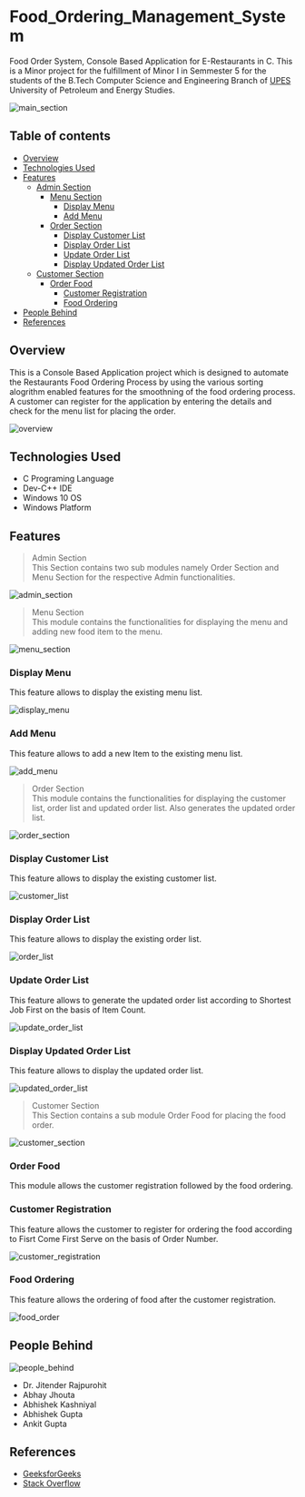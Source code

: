 # Food_Ordering_Management_System

Food Order System, Console Based Application for E-Restaurants in C. This is a Minor project for the fulfillment of Minor I in Semmester 5 for the students of the B.Tech Computer Science and Engineering Branch of [UPES](https://www.upes.ac.in) University of Petroleum and Energy Studies.

![main_section](https://user-images.githubusercontent.com/46749964/126889565-1dead536-dddc-46e1-94f2-f643ce317f87.png)

## Table of contents

- [Overview](#overview)
- [Technologies Used](#technologies_used)
- [Features](#features)
    - [Admin Section](#admin_section)
        - [Menu Section](#menu_section)
          - [Display Menu](#display_menu)
          - [Add Menu](#add_menu)
        - [Order Section](#order_section)
          - [Display Customer List](#display_customer_list)
          - [Display Order List](#display_order_list)
          - [Update Order List](#update_order_list)
          - [Display Updated Order List](#display_updated_order_list)
    - [Customer Section](#customer_section)
        - [Order Food](#order_food)
          - [Customer Registration](#customer_registration)
          - [Food Ordering](#food_ordering)
- [People Behind](#people_behind)
- [References](#references)

## Overview <a name='overview'></a>
This is a Console Based Application project which is designed to automate the Restaurants Food Ordering Process by using the various sorting alogrithm enabled features for the smoothning of the food ordering process. A customer can register for the application by entering the details and check for the menu list for placing the order.

![overview](https://user-images.githubusercontent.com/46749964/126889897-87df5792-0870-4313-b8c5-35427618d690.png)


## Technologies Used <a name='technologies_used'></a>

* C Programing Language
* Dev-C++ IDE
* Windows 10 OS
* Windows Platform

## Features <a name='features'></a>

> Admin Section <a name='admin_section'></a><br>
This Section contains two sub modules namely Order Section and Menu Section for the respective Admin functionalities.

![admin_section](https://user-images.githubusercontent.com/46749964/126891271-8e1fa8aa-088d-4bbd-99a4-0ef598c93d94.png)

> Menu Section <a name='menu_section'></a><br>
This module contains the functionalities for displaying the menu and adding new food item to the menu.

![menu_section](https://user-images.githubusercontent.com/46749964/126891491-d11e5324-f347-4c3c-b408-b86eea9345e2.png)

### Display Menu <a name='display_menu'></a>
This feature allows to display the existing menu list.

![display_menu](https://user-images.githubusercontent.com/46749964/126891570-c70c3a02-1c42-4ce5-8e1e-7765264ba93f.png)

### Add Menu <a name='add_menu'></a>
This feature allows to add a new Item to the existing menu list.

![add_menu](https://user-images.githubusercontent.com/46749964/126891631-407f052a-2d34-40e8-8c9d-3bb64f2424f9.png)

> Order Section <a name='order_section'></a><br>
This module contains the functionalities for displaying the customer list, order list and updated order list. Also generates the updated order list.

![order_section](https://user-images.githubusercontent.com/46749964/126891900-88bb1067-7664-4a02-8911-69fb84648fbf.png)

### Display Customer List <a name='display_customer_list'></a>
This feature allows to display the existing customer list.

![customer_list](https://user-images.githubusercontent.com/46749964/126892228-dee9186b-4607-4d3c-bb5e-f5d1b338d6ad.png)

### Display Order List <a name='display_order_list'></a>
This feature allows to display the existing order list.

![order_list](https://user-images.githubusercontent.com/46749964/126892320-bf227928-8d8e-4886-8c40-6586dd3e4dce.png)

### Update Order List <a name='update_order_list'></a>
This feature allows to generate the updated order list according to Shortest Job First on the basis of Item Count.

![update_order_list](https://user-images.githubusercontent.com/46749964/126892487-565d6999-270a-49bb-b3fa-6c9a58a60dbd.png)

### Display Updated Order List <a name='display_updated_order_list'></a>
This feature allows to display the updated order list.

![updated_order_list](https://user-images.githubusercontent.com/46749964/126892534-4ebac5e1-adde-4667-8a1a-33f878f68f40.png)

> Customer Section <a name='customer_section'></a><br>
This Section contains a sub module Order Food for placing the food order.

![customer_section](https://user-images.githubusercontent.com/46749964/126894746-6441927b-6895-41bd-b0fd-1aeaca675e24.png)

### Order Food <a name='order_food'></a>
This module allows the customer registration followed by the food ordering.

### Customer Registration <a name='customer_registration'></a>
This feature allows the customer to register for ordering the food according to Fisrt Come First Serve on the basis of Order Number.

![customer_registration](https://user-images.githubusercontent.com/46749964/126895034-033e8239-a025-4fa0-a8bc-b3615eee689a.png)

### Food Ordering <a name='food_ordering'></a>
This feature allows the ordering of food after the customer registration.

![food_order](https://user-images.githubusercontent.com/46749964/126895503-30c746fc-2354-4cf1-a341-d86e21be2046.png)

## People Behind <a name='people_behind'></a>

![people_behind](https://user-images.githubusercontent.com/46749964/126895557-dcc1d233-926b-4473-9d0d-f713122c8121.png)

* Dr. Jitender Rajpurohit
* Abhay Jhouta
* Abhishek Kashniyal
* Abhishek Gupta
* Ankit Gupta

## References <a name='references'></a>

* [GeeksforGeeks](https://www.geeksforgeeks.org/)
* [Stack Overflow](https://stackoverflow.com/)
